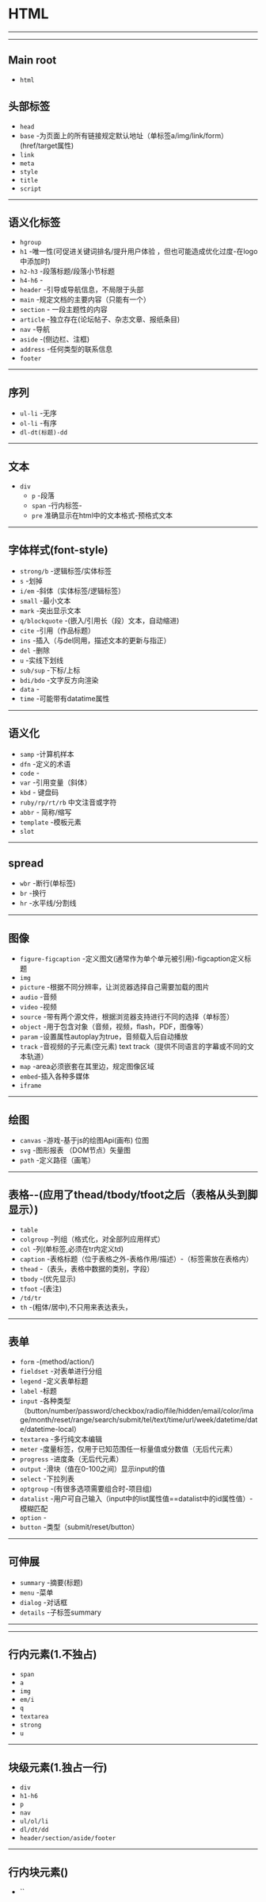 # HTML
---
---
## Main root
* `html`
## 头部标签
* `head`
* `base` -为页面上的所有链接规定默认地址（单标签a/img/link/form）(href/target属性)
* `link`
* `meta`
* `style`
* `title`
* `script`
---
## 语义化标签
* `hgroup`
* `h1` -唯一性(可促进关键词排名/提升用户体验 ，但也可能造成优化过度-在logo中添加时)
* `h2-h3` -段落标题/段落小节标题
* `h4-h6` -
* `header` -引导或导航信息，不局限于头部
* `main` -规定文档的主要内容（只能有一个）
* `section` - 一段主题性的内容
* `article` -独立存在(论坛帖子、杂志文章、报纸条目)
* `nav` -导航
* `aside` -(侧边栏、注框)
* `address` -任何类型的联系信息
* `footer`
---
## 序列
* `ul-li` -无序
* `ol-li` -有序
* `dl-dt(标题)-dd`
---
## 文本
* `div`
	- `p` -段落
	- `span` -行内标签-
	- `pre` 准确显示在html中的文本格式-预格式文本
---
## 字体样式(font-style)
* `strong/b` -逻辑标签/实体标签
* `s` -划掉
* `i/em` -斜体（实体标签/逻辑标签）
* `small` -最小文本
* `mark` -突出显示文本
* `q/blockquote` -(嵌入/引用长（段）文本，自动缩进)
* `cite` -引用（作品标题）
* `ins` -插入（与del同用，描述文本的更新与指正）
* `del` -删除
* `u` -实线下划线
* `sub/sup` -下标/上标
* `bdi/bdo` -文字反方向渲染
* `data` -
* `time` -可能带有datatime属性
---
## 语义化
* `samp` -计算机样本
* `dfn` -定义的术语
* `code` -
* `var` -引用变量（斜体）
* `kbd` - 键盘码
* `ruby/rp/rt/rb` 中文注音或字符
* `abbr` - 简称/缩写
* `template` -模板元素
* `slot`
<!-- * `shadow` -->
---
## spread
* `wbr` -断行(单标签)
* `br` -换行
* `hr` -水平线/分割线
---
## 图像
* `figure-figcaption` -定义图文(通常作为单个单元被引用)-figcaption定义标题
* `img`
* `picture` -根据不同分辨率，让浏览器选择自己需要加载的图片
* `audio` -音频
* `video` -视频
* `source` -带有两个源文件，根据浏览器支持进行不同的选择（单标签）
* `object` -用于包含对象（音频，视频，flash，PDF，图像等）
* `param` -设置属性autoplay为true，音频载入后自动播放
* `track` -音视频的子元素(空元素) text track（提供不同语言的字幕或不同的文本轨道）
* `map` -area必须嵌套在其里边，规定图像区域
* `embed`-插入各种多媒体
* `iframe`
---

## 绘图
* `canvas` -游戏-基于js的绘图Api(画布) 位图
* `svg` -图形报表 （DOM节点）矢量图
* `path` -定义路径（画笔）
---
## 表格--(应用了thead/tbody/tfoot之后（表格从头到脚显示）)
* `table`
* `colgroup` -列组（格式化，对全部列应用样式）
* `col` -列(单标签,必须在tr内定义td)
* `caption` -表格标题（位于表格之外-表格作用/描述）-（标签需放在表格内）
* `thead` -（表头，表格中数据的类别，字段）
* `tbody` -(优先显示)
* `tfoot` -(表注)
* `/td/tr`
* `th` -(粗体/居中),不只用来表达表头，
---
## 表单
* `form` -(method/action/)
* `fieldset` -对表单进行分组
* `legend` -定义表单标题
* `label` -标题
* `input` -各种类型（button/number/password/checkbox/radio/file/hidden/email/color/image/month/reset/range/search/submit/tel/text/time/url/week/datetime/date/datetime-local）
* `textarea` -多行纯文本编辑
* `meter` -度量标签，仅用于已知范围任一标量值或分数值（无后代元素）
* `progress` -进度条（无后代元素）
* `output` -滑块（值在0-100之间）显示input的值
* `select` -下拉列表
* `optgroup` -(有很多选项需要组合时-项目组)
* `datalist` -用户可自己输入（input中的list属性值==datalist中的id属性值）-模糊匹配
* `option` -
* `button` -类型（submit/reset/button）
<!-- * `keygen` - -->
---

## 可伸展
* `summary` -摘要(标题)
* `menu` -菜单
* `dialog` -对话框
* `details` -子标签summary
---
---
## 行内元素(1.不独占)
* `span`
* `a`
* `img`
* `em/i`
* `q`
* `textarea`
* `strong`
* `u`
---
## 块级元素(1.独占一行)
* `div`
* `h1-h6`
* `p`
* `nav`
* `ul/ol/li`
* `dl/dt/dd`
* `header/section/aside/footer`
---
## 行内块元素()
* ``
